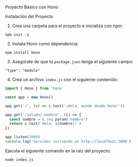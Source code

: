  Proyecto Básico con Hono

 Instalación del Proyecto

1. Crea una carpeta para el proyecto e inicializa con npm:

~~~
npm init -y
~~~

2. Instala Hono como dependencia:

~~~
npm install hono
~~~

3. Asegúrate de que tu `package.json` tenga el siguiente campo:

~~~
"type": "module"
~~~

4. Crea un archivo `index.js` con el siguiente contenido:

~~~js
import { Hono } from 'hono'

const app = new Hono()

app.get('/', (c) => c.text('¡Hola, mundo desde Hono!'))

app.get('/saludo/:nombre', (c) => {
  const nombre = c.req.param('nombre')
  return c.text(`Hola, ${nombre}!`)
})

app.listen(3000)
console.log('Servidor corriendo en http://localhost:3000')
~~~
 Ejecuta el siguiente comando en la raíz del proyecto:

~~~
node index.js
~~~
